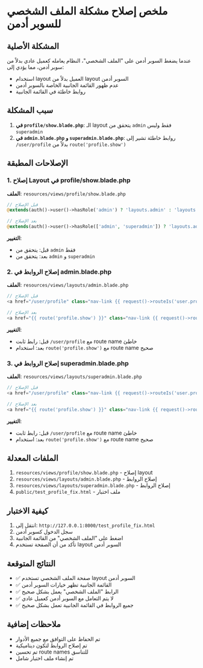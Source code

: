 # ملخص إصلاح مشكلة الملف الشخصي للسوبر أدمن

## المشكلة الأصلية
عندما يضغط السوبر أدمن على "الملف الشخصي"، النظام يعامله كعميل عادي بدلاً من سوبر أدمن، مما يؤدي إلى:
- استخدام layout العميل بدلاً من layout السوبر أدمن
- عدم ظهور القائمة الجانبية الخاصة بالسوبر أدمن
- روابط خاطئة في القائمة الجانبية

## سبب المشكلة
1. **في `profile/show.blade.php`**: الـ layout يتحقق من `admin` فقط وليس `superadmin`
2. **في `admin.blade.php` و `superadmin.blade.php`**: روابط خاطئة تشير إلى `/user/profile` بدلاً من `route('profile.show')`

## الإصلاحات المطبقة

### 1. إصلاح Layout في profile/show.blade.php
**الملف**: `resources/views/profile/show.blade.php`

```php
// قبل الإصلاح
@extends(auth()->user()->hasRole('admin') ? 'layouts.admin' : 'layouts.customer')

// بعد الإصلاح
@extends(auth()->user()->hasRole(['admin', 'superadmin']) ? 'layouts.admin' : 'layouts.customer')
```

**التغيير**: 
- قبل: يتحقق من `admin` فقط
- بعد: يتحقق من `admin` و `superadmin`

### 2. إصلاح الروابط في admin.blade.php
**الملف**: `resources/views/layouts/admin.blade.php`

```php
// قبل الإصلاح
<a href="/user/profile" class="nav-link {{ request()->routeIs('user.profile') ? 'active' : '' }}">

// بعد الإصلاح
<a href="{{ route('profile.show') }}" class="nav-link {{ request()->routeIs('profile.*') ? 'active' : '' }}">
```

**التغيير**:
- قبل: رابط ثابت `/user/profile` مع route name خاطئ
- بعد: استخدام `route('profile.show')` مع route name صحيح

### 3. إصلاح الروابط في superadmin.blade.php
**الملف**: `resources/views/layouts/superadmin.blade.php`

```php
// قبل الإصلاح
<a href="/user/profile" class="nav-link {{ request()->routeIs('user.profile') ? 'active' : '' }}">

// بعد الإصلاح
<a href="{{ route('profile.show') }}" class="nav-link {{ request()->routeIs('profile.*') ? 'active' : '' }}">
```

**التغيير**:
- قبل: رابط ثابت `/user/profile` مع route name خاطئ
- بعد: استخدام `route('profile.show')` مع route name صحيح

## الملفات المعدلة
1. `resources/views/profile/show.blade.php` - إصلاح layout
2. `resources/views/layouts/admin.blade.php` - إصلاح الروابط
3. `resources/views/layouts/superadmin.blade.php` - إصلاح الروابط
4. `public/test_profile_fix.html` - ملف اختبار

## كيفية الاختبار
1. انتقل إلى: `http://127.0.0.1:8000/test_profile_fix.html`
2. سجل الدخول كسوبر أدمن
3. اضغط على "الملف الشخصي" من القائمة الجانبية
4. تأكد من أن الصفحة تستخدم layout السوبر أدمن

## النتائج المتوقعة
- ✅ صفحة الملف الشخصي تستخدم layout السوبر أدمن
- ✅ القائمة الجانبية تظهر خيارات السوبر أدمن
- ✅ الرابط "الملف الشخصي" يعمل بشكل صحيح
- ✅ لا يتم التعامل مع السوبر أدمن كعميل عادي
- ✅ جميع الروابط في القائمة الجانبية تعمل بشكل صحيح

## ملاحظات إضافية
- تم الحفاظ على التوافق مع جميع الأدوار
- تم إصلاح الروابط لتكون ديناميكية
- تم تحسين route names للتناسق
- تم إنشاء ملف اختبار شامل
